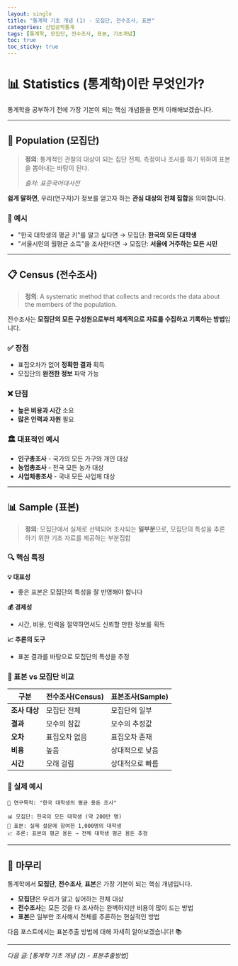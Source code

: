 ```yaml
---
layout: single
title: "통계학 기초 개념 (1) - 모집단, 전수조사, 표본"
categories: 산업공학통계
tags: [통계학, 모집단, 전수조사, 표본, 기초개념]
toc: true
toc_sticky: true
---
```


# 📊 Statistics (통계학)이란 무엇인가?

통계학을 공부하기 전에 가장 기본이 되는 핵심 개념들을 먼저 이해해보겠습니다.

---

## 🎯 Population (모집단)

> **정의**: 통계적인 관찰의 대상이 되는 집단 전체. 측정이나 조사를 하기 위하여 표본을 뽑아내는 바탕이 된다.
> 
> *출처: 표준국어대사전*

**쉽게 말하면**, 우리(연구자)가 정보를 얻고자 하는 **관심 대상의 전체 집합**을 의미합니다.

### 📝 예시
- "한국 대학생의 평균 키"를 알고 싶다면 → 모집단: **한국의 모든 대학생**
- "서울시민의 월평균 소득"을 조사한다면 → 모집단: **서울에 거주하는 모든 시민**

---

## 📋 Census (전수조사)

> **정의**: A systematic method that collects and records the data about the members of the population.

전수조사는 **모집단의 모든 구성원으로부터 체계적으로 자료를 수집하고 기록하는 방법**입니다.

### ✅ 장점
- 표집오차가 없어 **정확한 결과** 획득
- 모집단의 **완전한 정보** 파악 가능

### ❌ 단점
- **높은 비용과 시간** 소요
- **많은 인력과 자원** 필요

### 🏛️ 대표적인 예시
- **인구총조사** - 국가의 모든 가구와 개인 대상
- **농업총조사** - 전국 모든 농가 대상
- **사업체총조사** - 국내 모든 사업체 대상

---

## 📊 Sample (표본)

> **정의**: 모집단에서 실제로 선택되어 조사되는 **일부분**으로, 모집단의 특성을 추론하기 위한 기초 자료를 제공하는 부분집합

### 🔍 핵심 특징

**💡 대표성**
- 좋은 표본은 모집단의 특성을 잘 반영해야 합니다

**💰 경제성**
- 시간, 비용, 인력을 절약하면서도 신뢰할 만한 정보를 획득

**📈 추론의 도구**
- 표본 결과를 바탕으로 모집단의 특성을 추정

### 📐 표본 vs 모집단 비교

| 구분 | 전수조사(Census) | 표본조사(Sample) |
|------|-----------------|------------------|
| **조사 대상** | 모집단 전체 | 모집단의 일부 |
| **결과** | 모수의 참값 | 모수의 추정값 |
| **오차** | 표집오차 없음 | 표집오차 존재 |
| **비용** | 높음 | 상대적으로 낮음 |
| **시간** | 오래 걸림 | 상대적으로 빠름 |

### 🎲 실제 예시
```
🎯 연구목적: "한국 대학생의 평균 용돈 조사"

📊 모집단: 한국의 모든 대학생 (약 200만 명)
🔬 표본: 실제 설문에 참여한 1,000명의 대학생
📈 추론: 표본의 평균 용돈 → 전체 대학생 평균 용돈 추정
```

---

## 💭 마무리

통계학에서 **모집단**, **전수조사**, **표본**은 가장 기본이 되는 핵심 개념입니다. 

- **모집단**은 우리가 알고 싶어하는 전체 대상
- **전수조사**는 모든 것을 다 조사하는 완벽하지만 비용이 많이 드는 방법  
- **표본**은 일부만 조사해서 전체를 추론하는 현실적인 방법

다음 포스트에서는 표본추출 방법에 대해 자세히 알아보겠습니다! 📚

---

*다음 글: [통계학 기초 개념 (2) - 표본추출방법]*